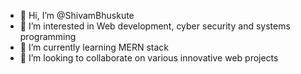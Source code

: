 - 👋 Hi, I’m @ShivamBhuskute
- 👀 I’m interested in Web development, cyber security and systems programming 
- 🌱 I’m currently learning MERN stack
- 👯 I’m looking to collaborate on various innovative web projects




<!---
ShivamBhuskute/ShivamBhuskute is a ✨ special ✨ repository because its `README.md` (this file) appears on your GitHub profile.
You can click the Preview link to take a look at your changes.
--->
